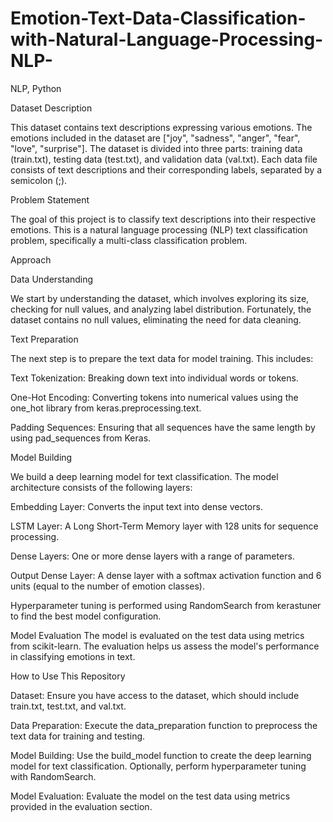 # Emotion-Text-Data-Classification-with-Natural-Language-Processing-NLP-
NLP, Python

Dataset Description

This dataset contains text descriptions expressing various emotions. The emotions included in the dataset are ["joy", "sadness", "anger", "fear", "love", "surprise"]. The dataset is divided into three parts: training data (train.txt), testing data (test.txt), and validation data (val.txt). Each data file consists of text descriptions and their corresponding labels, separated by a semicolon (;).

Problem Statement

The goal of this project is to classify text descriptions into their respective emotions. This is a natural language processing (NLP) text classification problem, specifically a multi-class classification problem.

Approach

Data Understanding

We start by understanding the dataset, which involves exploring its size, checking for null values, and analyzing label distribution. Fortunately, the dataset contains no null values, eliminating the need for data cleaning.

Text Preparation
   
The next step is to prepare the text data for model training. This includes:

Text Tokenization: Breaking down text into individual words or tokens.

One-Hot Encoding: Converting tokens into numerical values using the one_hot library from keras.preprocessing.text.

Padding Sequences: Ensuring that all sequences have the same length by using pad_sequences from Keras.

Model Building

We build a deep learning model for text classification. The model architecture consists of the following layers:

Embedding Layer: Converts the input text into dense vectors.

LSTM Layer: A Long Short-Term Memory layer with 128 units for sequence processing.

Dense Layers: One or more dense layers with a range of parameters.

Output Dense Layer: A dense layer with a softmax activation function and 6 units (equal to the number of emotion classes).

Hyperparameter tuning is performed using RandomSearch from kerastuner to find the best model configuration.

Model Evaluation
The model is evaluated on the test data using metrics from scikit-learn. The evaluation helps us assess the model's performance in classifying emotions in text.

How to Use This Repository

Dataset: Ensure you have access to the dataset, which should include train.txt, test.txt, and val.txt.

Data Preparation: Execute the data_preparation function to preprocess the text data for training and testing.

Model Building: Use the build_model function to create the deep learning model for text classification. Optionally, perform hyperparameter tuning with RandomSearch.

Model Evaluation: Evaluate the model on the test data using metrics provided in the evaluation section.

